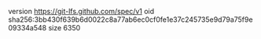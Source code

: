 version https://git-lfs.github.com/spec/v1
oid sha256:3bb430f639b6d0022c8a77ab6ec0cf0fe1e37c245735e9d79a75f9e09334a548
size 6350
